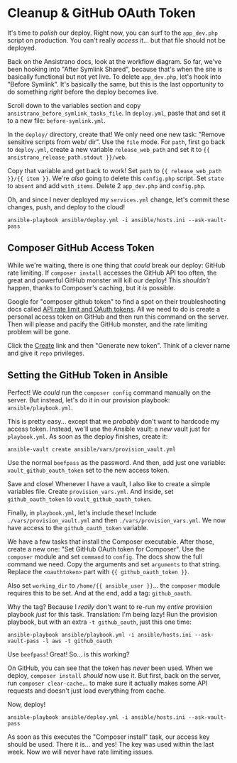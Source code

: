 # Cleanup & GitHub OAuth Token

It's time to *polish* our deploy. Right now, you can surf to the `app_dev.php` script
on production. You can't really *access* it... but that file should not be deployed.

Back on the Ansistrano docs, look at the workflow diagram. So far, we've been hooking
into "After Symlink Shared", because that's when the site is basically functional
but not yet live. To delete `app_dev.php`, let's hook into "Before Symlink". It's
basically the same, but this is the last opportunity to do something *right* before
the deploy becomes live.

Scroll down to the variables section and copy `ansistrano_before_symlink_tasks_file`.
In `deploy.yml`, paste that and set it to a new file: `before-symlink.yml`.

In the `deploy/` directory, create that! We only need one new task:
"Remove sensitive scripts from web/ dir". Use the `file` mode. For `path`, first
go back to `deploy.yml`, create a new variable `release_web_path` and set it to
`{{ ansistrano_release_path.stdout }}/web`.

Copy that variable and get back to work! Set `path` to `{{ release_web_path }}/{{ item }}`.
We're *also* going to delete this `config.php` script. Set `state` to `absent` and
add `with_items`. Delete 2 `app_dev.php` and `config.php`.

Oh, and since I never deployed my `services.yml` change, let's commit these changes,
push, and deploy to the cloud!

```terminal-silent
ansible-playbook ansible/deploy.yml -i ansible/hosts.ini --ask-vault-pass
```

## Composer GitHub Access Token

While we're waiting, there is one thing that *could* break our deploy: GitHub
rate limiting. If `composer install` accesses the GitHub API too often, the great
and powerful GitHub monster will kill our deploy! This *shouldn't* happen, thanks
to Composer's caching, but it *is* possible.

Google for "composer github token" to find a spot on their troubleshooting docs
called [API rate limit and OAuth tokens](https://getcomposer.org/doc/articles/troubleshooting.md#api-rate-limit-and-oauth-tokens).
All we need to do is create a personal access token on GitHub and then run this
command on the server. Then will please and pacify the GitHub monster, and the
rate limiting problem will be gone.

Click the [Create](https://github.com/settings/tokens) link and then "Generate new token".
Think of a clever name and give it `repo` privileges.

## Setting the GitHub Token in Ansible

Perfect! We *could* run the `composer config` command manually on the server.
But instead, let's do it in our provision playbook: `ansible/playbook.yml`.

This is pretty easy... except that we *probably* don't want to hardcode my access
token. Instead, we'll use the Ansible vault: a *new* vault just for `playbook.yml`.
As soon as the deploy finishes, create it:

```terminal
ansible-vault create ansible/vars/provision_vault.yml
```

Use the normal `beefpass` as the password. And then, add just one variable:
`vault_github_oauth_token` set to the new access token.

Save and close! Whenever I have a vault, I also like to create a simple variables
file. Create `provision_vars.yml`. And inside, set `github_oauth_token` to `vault_github_oauth_token`.

Finally, in `playbook.yml`, let's include these! Include `./vars/provision_vault.yml`
and then `./vars/provision_vars.yml`. We now have access to the `github_oauth_token`
variable.

We have a few tasks that install the Composer executable. After those, create a new
one: "Set GitHub OAuth token for Composer". Use the `composer` module and set `command`
to `config`. The docs show the full command we need. Copy the arguments and set
`arguments` to that string. Replace the `<oauthtoken>` part with `{{ github_oauth_token }}`.

Also set `working_dir` to `/home/{{ ansible_user }}`... the `composer` module requires
this to be set. And at the end, add a tag: `github_oauth`.

Why the tag? Because I *really* don't want to re-run my *entire* provision playbook
*just* for this task. Translation: I'm being lazy! Run the provision playbook, but
with an extra `-t github_oauth`, just this one time:

```terminal-silent
ansible-playbook ansible/playbook.yml -i ansible/hosts.ini --ask-vault-pass -l aws -t github_oauth
```

Use `beefpass`! Great! So... is this working?

On GitHub, you can see that the token has *never* been used. When we deploy,
`composer install` *should* now use it. But first, back on the server, run
`composer clear-cache`... to make sure it actually makes some API requests and doesn't
just load everything from cache.

Now, deploy!

```terminal-silent
ansible-playbook ansible/deploy.yml -i ansible/hosts.ini --ask-vault-pass
```

As soon as this executes the "Composer install" task, our access key should be used.
There it is... and yes! The key was used within the last week. Now we will never have
rate limiting issues.
